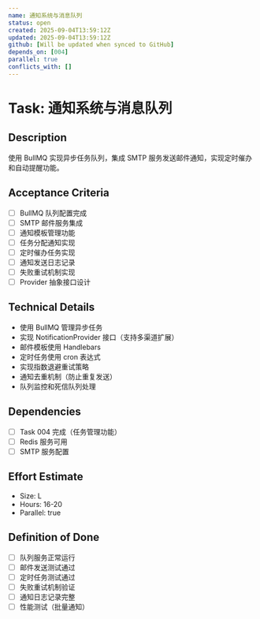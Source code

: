```yaml
---
name: 通知系统与消息队列
status: open
created: 2025-09-04T13:59:12Z
updated: 2025-09-04T13:59:12Z
github: [Will be updated when synced to GitHub]
depends_on: [004]
parallel: true
conflicts_with: []
---
```


# Task: 通知系统与消息队列

## Description
使用 BullMQ 实现异步任务队列，集成 SMTP 服务发送邮件通知，实现定时催办和自动提醒功能。

## Acceptance Criteria
- [ ] BullMQ 队列配置完成
- [ ] SMTP 邮件服务集成
- [ ] 通知模板管理功能
- [ ] 任务分配通知实现
- [ ] 定时催办任务实现
- [ ] 通知发送日志记录
- [ ] 失败重试机制实现
- [ ] Provider 抽象接口设计

## Technical Details
- 使用 BullMQ 管理异步任务
- 实现 NotificationProvider 接口（支持多渠道扩展）
- 邮件模板使用 Handlebars
- 定时任务使用 cron 表达式
- 实现指数退避重试策略
- 通知去重机制（防止重复发送）
- 队列监控和死信队列处理

## Dependencies
- [ ] Task 004 完成（任务管理功能）
- [ ] Redis 服务可用
- [ ] SMTP 服务配置

## Effort Estimate
- Size: L
- Hours: 16-20
- Parallel: true

## Definition of Done
- [ ] 队列服务正常运行
- [ ] 邮件发送测试通过
- [ ] 定时任务测试通过
- [ ] 失败重试机制验证
- [ ] 通知日志记录完整
- [ ] 性能测试（批量通知）
